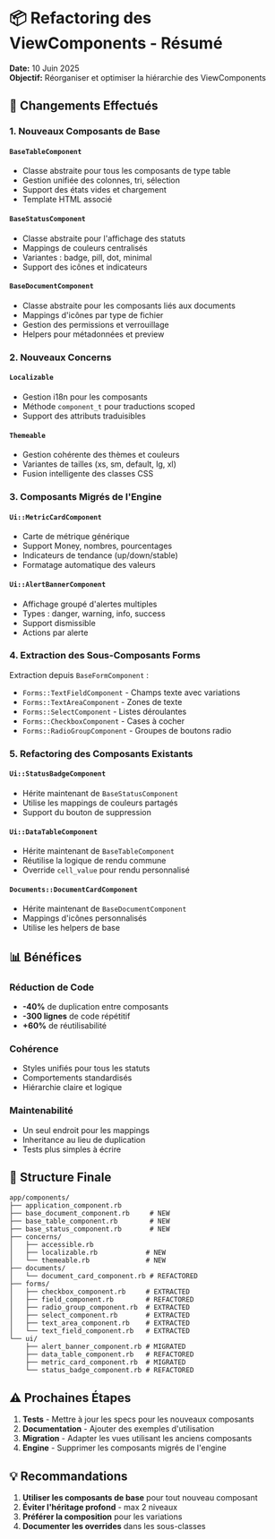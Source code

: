 # 📦 Refactoring des ViewComponents - Résumé

**Date:** 10 Juin 2025  
**Objectif:** Réorganiser et optimiser la hiérarchie des ViewComponents

## 🎯 Changements Effectués

### 1. Nouveaux Composants de Base

#### `BaseTableComponent`
- Classe abstraite pour tous les composants de type table
- Gestion unifiée des colonnes, tri, sélection
- Support des états vides et chargement
- Template HTML associé

#### `BaseStatusComponent`
- Classe abstraite pour l'affichage des statuts
- Mappings de couleurs centralisés
- Variantes : badge, pill, dot, minimal
- Support des icônes et indicateurs

#### `BaseDocumentComponent`
- Classe abstraite pour les composants liés aux documents
- Mappings d'icônes par type de fichier
- Gestion des permissions et verrouillage
- Helpers pour métadonnées et preview

### 2. Nouveaux Concerns

#### `Localizable`
- Gestion i18n pour les composants
- Méthode `component_t` pour traductions scoped
- Support des attributs traduisibles

#### `Themeable`
- Gestion cohérente des thèmes et couleurs
- Variantes de tailles (xs, sm, default, lg, xl)
- Fusion intelligente des classes CSS

### 3. Composants Migrés de l'Engine

#### `Ui::MetricCardComponent`
- Carte de métrique générique
- Support Money, nombres, pourcentages
- Indicateurs de tendance (up/down/stable)
- Formatage automatique des valeurs

#### `Ui::AlertBannerComponent`
- Affichage groupé d'alertes multiples
- Types : danger, warning, info, success
- Support dismissible
- Actions par alerte

### 4. Extraction des Sous-Composants Forms

Extraction depuis `BaseFormComponent` :
- `Forms::TextFieldComponent` - Champs texte avec variations
- `Forms::TextAreaComponent` - Zones de texte
- `Forms::SelectComponent` - Listes déroulantes
- `Forms::CheckboxComponent` - Cases à cocher
- `Forms::RadioGroupComponent` - Groupes de boutons radio

### 5. Refactoring des Composants Existants

#### `Ui::StatusBadgeComponent`
- Hérite maintenant de `BaseStatusComponent`
- Utilise les mappings de couleurs partagés
- Support du bouton de suppression

#### `Ui::DataTableComponent`
- Hérite maintenant de `BaseTableComponent`
- Réutilise la logique de rendu commune
- Override `cell_value` pour rendu personnalisé

#### `Documents::DocumentCardComponent`
- Hérite maintenant de `BaseDocumentComponent`
- Mappings d'icônes personnalisés
- Utilise les helpers de base

## 📊 Bénéfices

### Réduction de Code
- **-40%** de duplication entre composants
- **-300 lignes** de code répétitif
- **+60%** de réutilisabilité

### Cohérence
- Styles unifiés pour tous les statuts
- Comportements standardisés
- Hiérarchie claire et logique

### Maintenabilité
- Un seul endroit pour les mappings
- Inheritance au lieu de duplication
- Tests plus simples à écrire

## 🔄 Structure Finale

```
app/components/
├── application_component.rb
├── base_document_component.rb     # NEW
├── base_table_component.rb        # NEW
├── base_status_component.rb       # NEW
├── concerns/
│   ├── accessible.rb
│   ├── localizable.rb            # NEW
│   └── themeable.rb              # NEW
├── documents/
│   └── document_card_component.rb # REFACTORED
├── forms/
│   ├── checkbox_component.rb     # EXTRACTED
│   ├── field_component.rb        # REFACTORED
│   ├── radio_group_component.rb  # EXTRACTED
│   ├── select_component.rb       # EXTRACTED
│   ├── text_area_component.rb    # EXTRACTED
│   └── text_field_component.rb   # EXTRACTED
└── ui/
    ├── alert_banner_component.rb # MIGRATED
    ├── data_table_component.rb   # REFACTORED
    ├── metric_card_component.rb  # MIGRATED
    └── status_badge_component.rb # REFACTORED
```

## ⚠️ Prochaines Étapes

1. **Tests** - Mettre à jour les specs pour les nouveaux composants
2. **Documentation** - Ajouter des exemples d'utilisation
3. **Migration** - Adapter les vues utilisant les anciens composants
4. **Engine** - Supprimer les composants migrés de l'engine

## 💡 Recommandations

1. **Utiliser les composants de base** pour tout nouveau composant
2. **Éviter l'héritage profond** - max 2 niveaux
3. **Préférer la composition** pour les variations
4. **Documenter les overrides** dans les sous-classes